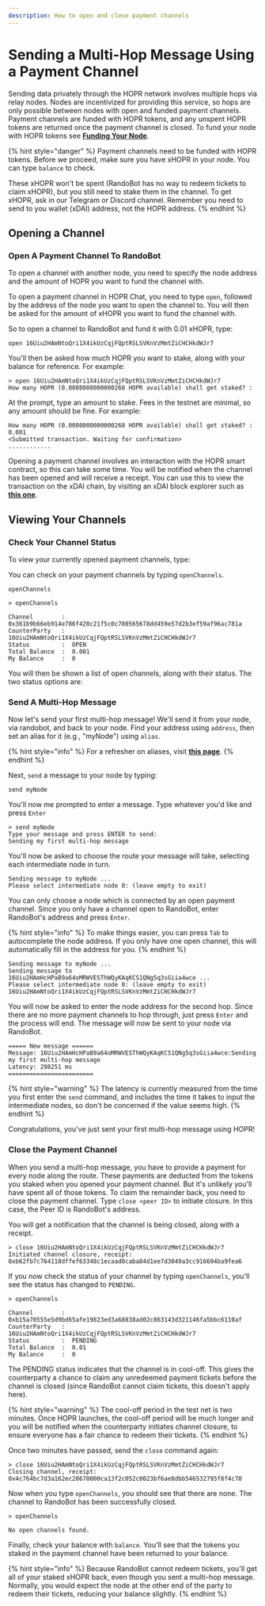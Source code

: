 ```yaml
---
description: How to open and close payment channels
---
```


# Sending a Multi-Hop Message Using a Payment Channel

Sending data privately through the HOPR network involves multiple hops via relay nodes. Nodes are incentivized for providing this service, so hops are only possible between nodes with open and funded payment channels. Payment channels are funded with HOPR tokens, and any unspent HOPR tokens are returned once the payment channel is closed. To fund your node with HOPR tokens see [**Funding Your Node**](funding-your-node.md).

{% hint style="danger" %}
Payment channels need to be funded with HOPR tokens. Before we proceed, make sure you have xHOPR in your node. You can type `balance` to check.

These xHOPR won't be spent \(RandoBot has no way to redeem tickets to claim xHOPR\), but you still need to stake them in the channel. To get xHOPR, ask in our Telegram or Discord channel. Remember you need to send to you wallet \(xDAI\) address, not the HOPR address.
{% endhint %}

## Opening a Channel

### Open A Payment Channel To RandoBot

To open a channel with another node, you need to specify the node address and the amount of HOPR you want to fund the channel with.

To open a payment channel in HOPR Chat, you need to type `open`, followed by the address of the node you want to open the channel to. You will then be asked for the amount of xHOPR you want to fund the channel with.

So to open a channel to RandoBot and fund it with 0.01 xHOPR, type:

```text
open 16Uiu2HAmNtoQri1X4ikUzCqjFQptRSLSVKnVzMmtZiCHCHkdWJr7
```

You'll then be asked how much HOPR you want to stake, along with your balance for reference. For example:

```text
> open 16Uiu2HAmNtoQri1X4ikUzCqjFQptRSLSVKnVzMmtZiCHCHkdWJr7
How many HOPR (0.0080000000000268 HOPR available) shall get staked? :
```

At the prompt, type an amount to stake. Fees in the testnet are minimal, so any amount should be fine. For example:

```text
How many HOPR (0.0080000000000268 HOPR available) shall get staked? : 0.001
<Submitted transaction. Waiting for confirmation>
............
```

Opening a payment channel involves an interaction with the HOPR smart contract, so this can take some time. You will be notified when the channel has been opened and will receive a receipt. You can use this to view the transaction on the xDAI chain, by visiting an xDAI block explorer such as [**this one**](https://blockscout.com/poa/xdai/).

## Viewing Your Channels

### Check Your Channel Status

To view your currently opened payment channels, type:

You can check on your payment channels by typing `openChannels`.

```text
openChannels
```

```text
> openChannels

Channel        :  0x361b9b66eb914e786f420c21f5c0c780565678dd459e57d2b3ef59af96ac781a
CounterParty   :  16Uiu2HAmNtoQri1X4ikUzCqjFQptRSLSVKnVzMmtZiCHCHkdWJr7
Status         :  OPEN
Total Balance  :  0.001
My Balance     :  0
```

You will then be shown a list of open channels, along with their status. The two status options are:

### Send A Multi-Hop Message

Now let's send your first multi-hop message! We'll send it from your node, via randobot, and back to your node. Find your address using `address`, then set an alias for it \(e.g., "myNode"\) using `alias`.

{% hint style="info" %}
For a refresher on aliases, visit [**this page**](randobot.md#step-3-set-an-alias).
{% endhint %}

Next, `send` a message to your node by typing:

```text
send myNode
```

You'll now me prompted to enter a message. Type whatever you'd like and press `Enter`

```text
> send myNode
Type your message and press ENTER to send:
Sending my first multi-hop message
```

You'll now be asked to choose the route your message will take, selecting each intermediate node in turn.

```text
Sending message to myNode ...
Please select intermediate node 0: (leave empty to exit)
```

You can only choose a node which is connected by an open payment channel. Since you only have a channel open to RandoBot, enter RandoBot's address and press `Enter`.

{% hint style="info" %}
To make things easier, you can press `Tab` to autocomplete the node address. If you only have one open channel, this will automatically fill in the address for you.
{% endhint %}

```text
Sending message to myNode ...
Sending message to 16Uiu2HAmHcHPaB9a64oMRWVESThWQyKAqKCS1QNg5q3sGiia4wce ...
Please select intermediate node 0: (leave empty to exit)
16Uiu2HAmNtoQri1X4ikUzCqjFQptRSLSVKnVzMmtZiCHCHkdWJr7
```

You will now be asked to enter the node address for the second hop. Since there are no more payment channels to hop through, just press `Enter` and the process will end. The message will now be sent to your node via RandoBot.

```text
===== New message ======
Message: 16Uiu2HAmHcHPaB9a64oMRWVESThWQyKAqKCS1QNg5q3sGiia4wce:Sending my first multi-hop message
Latency: 298251 ms
========================
```

{% hint style="warning" %}
The latency is currently measured from the time you first enter the `send` command, and includes the time it takes to input the intermediate nodes, so don't be concerned if the value seems high.
{% endhint %}

Congratulations, you've just sent your first multi-hop message using HOPR!

### Close the Payment Channel

When you send a multi-hop message, you have to provide a payment for every node along the route. These payments are deducted from the tokens you staked when you opened your payment channel. But it's unlikely you'll have spent all of those tokens. To claim the remainder back, you need to close the payment channel. Type `close <peer ID>` to initiate closure. In this case, the Peer ID is RandoBot's address.

You will get a notification that the channel is being closed, along with a receipt.

```text
> close 16Uiu2HAmNtoQri1X4ikUzCqjFQptRSLSVKnVzMmtZiCHCHkdWJr7
Initiated channel closure, receipt: 0xb62fb7c764118dffef63348c1ecaad0caba84d1ee7d3049a3cc916694ba9fea6
```

If you now check the status of your channel by typing `openChannels`, you'll see the status has changed to `PENDING`.

```text
> openChannels

Channel        :  0xb15a70555e5d9bd65afe19823ed3a68838ad02c863143d321146fa5bbc6110af
CounterParty   :  16Uiu2HAmNtoQri1X4ikUzCqjFQptRSLSVKnVzMmtZiCHCHkdWJr7
Status         :  PENDING
Total Balance  :  0.01
My Balance     :  0
```

The PENDING status indicates that the channel is in cool-off. This gives the counterparty a chance to claim any unredeemed payment tickets before the channel is closed \(since RandoBot cannot claim tickets, this doesn't apply here\).

{% hint style="warning" %}
The cool-off period in the test net is two minutes. Once HOPR launches, the cool-off period will be much longer and you will be notified when the counterparty initiates channel closure, to ensure everyone has a fair chance to redeem their tickets.
{% endhint %}

Once two minutes have passed, send the `close` command again:

```text
> close 16Uiu2HAmNtoQri1X4ikUzCqjFQptRSLSVKnVzMmtZiCHCHkdWJr7
Closing channel, receipt: 0x4c764bc7d3a162ec28670000ca13f2c052c0023bf6ae8dbb546532795f8f4c70
```

Now when you type `openChannels`, you should see that there are none. The channel to RandoBot has been successfully closed.

```text
> openChannels

No open channels found.
```

Finally, check your balance with `balance`. You'll see that the tokens you staked in the payment channel have been returned to your balance.

{% hint style="info" %}
Because RandoBot cannot redeem tickets, you'll get all of your staked xHOPR back, even though you sent a multi-hop message. Normally, you would expect the node at the other end of the party to redeem their tickets, reducing your balance slightly.
{% endhint %}
